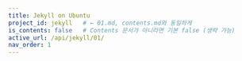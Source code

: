 ```yaml
---
title: Jekyll on Ubuntu
project_id: jekyll   # ← 01.md, contents.md와 동일하게
is_contents: false   # Contents 문서가 아니라면 기본 false (생략 가능)
active_url: /api/jekyll/01/
nav_order: 1  
---
```


